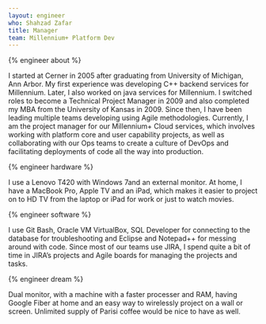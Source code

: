 ```yaml
---
layout: engineer
who: Shahzad Zafar
title: Manager
team: Millennium+ Platform Dev
---
```


{% engineer about %}

I started at Cerner in 2005 after graduating from University of Michigan, Ann Arbor. My first experience was developing C++ backend services for Millennium. Later, I also worked on java services for Millennium. I switched roles to become a Technical Project Manager in 2009 and also completed my MBA from the University of Kansas in 2009. Since then, I have been leading multiple teams developing using Agile methodologies. Currently, I am the project manager for our Millennium+ Cloud services, which involves working with platform core and user capability projects, as well as collaborating with our Ops teams to create a culture of DevOps and facilitating deployments of code all the way into production.

{% engineer hardware %}

I use a Lenovo T420 with Windows 7and an external monitor. At home, I have a MacBook Pro, Apple TV and an iPad, which makes it easier to project on to HD TV from the laptop or iPad for work or just to watch movies.

{% engineer software %}

I use Git Bash, Oracle VM VirtualBox, SQL Developer for connecting to the database for troubleshooting and Eclipse and Notepad++ for messing around with code. Since most of our teams use JIRA, I spend quite a bit of time in JIRA’s projects and Agile boards for managing the projects and tasks.

{% engineer dream %}

Dual monitor, with a machine with a faster processer and RAM, having Google Fiber at home and an easy way to wirelessly project on a wall or screen.  Unlimited supply of Parisi coffee would be nice to have as well.
